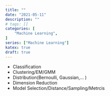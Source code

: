 ```yaml
---
title: ""
date: "2021-05-11"
description: ""
# tags: []
categories: [
    "Machine Learning",
]
series: ["Machine Learning"]
katex: true
draft: true
---
```




- Classification
- Clustering/EM/GMM
- Distribution(Bernoulli, Gaussian,... )
- Dimension Reduction
- Model Selection/Distance/Sampling/Metrcis

